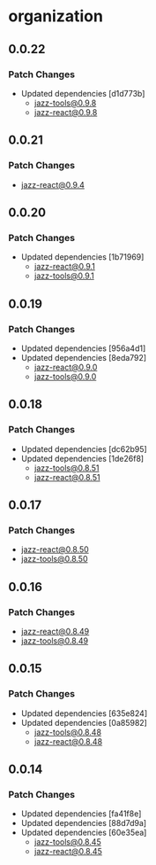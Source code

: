 # organization

## 0.0.22

### Patch Changes

- Updated dependencies [d1d773b]
  - jazz-tools@0.9.8
  - jazz-react@0.9.8

## 0.0.21

### Patch Changes

- jazz-react@0.9.4

## 0.0.20

### Patch Changes

- Updated dependencies [1b71969]
  - jazz-react@0.9.1
  - jazz-tools@0.9.1

## 0.0.19

### Patch Changes

- Updated dependencies [956a4d1]
- Updated dependencies [8eda792]
  - jazz-react@0.9.0
  - jazz-tools@0.9.0

## 0.0.18

### Patch Changes

- Updated dependencies [dc62b95]
- Updated dependencies [1de26f8]
  - jazz-tools@0.8.51
  - jazz-react@0.8.51

## 0.0.17

### Patch Changes

- jazz-react@0.8.50
- jazz-tools@0.8.50

## 0.0.16

### Patch Changes

- jazz-react@0.8.49
- jazz-tools@0.8.49

## 0.0.15

### Patch Changes

- Updated dependencies [635e824]
- Updated dependencies [0a85982]
  - jazz-tools@0.8.48
  - jazz-react@0.8.48

## 0.0.14

### Patch Changes

- Updated dependencies [fa41f8e]
- Updated dependencies [88d7d9a]
- Updated dependencies [60e35ea]
  - jazz-tools@0.8.45
  - jazz-react@0.8.45
